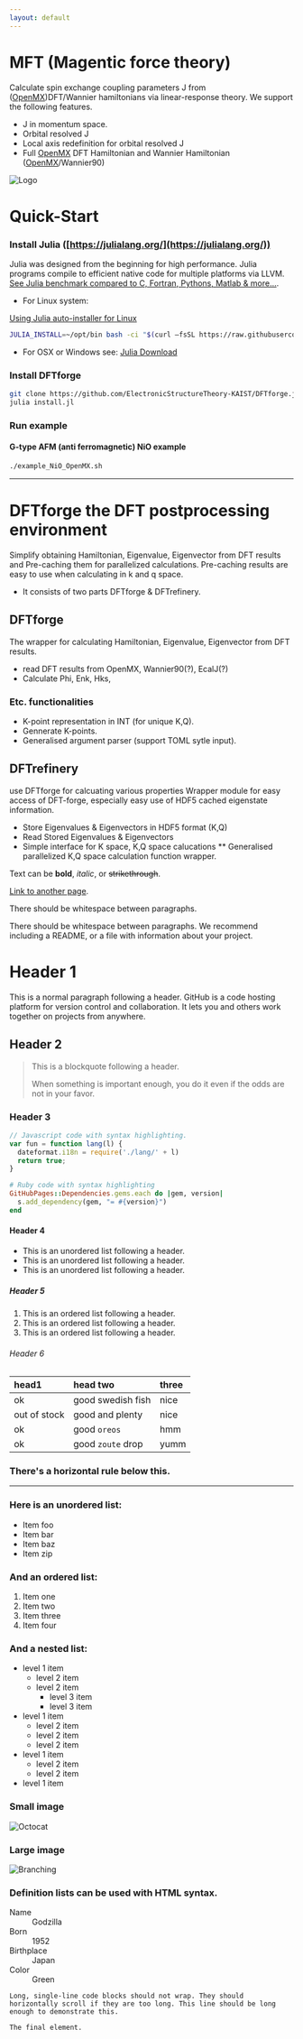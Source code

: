 ```yaml
---
layout: default
---
```


# MFT (Magentic force theory)
Calculate spin exchange coupling parameters J from ([OpenMX](http://www.openmx-square.org/))DFT/Wannier hamiltonians via linear-response theory.
We support the following features.
- J in momentum space.
- Orbital resolved J
- Local axis redefinition for orbital resolved J
- Full [OpenMX](http://www.openmx-square.org/) DFT Hamiltonian and Wannier Hamiltonian ([OpenMX](http://www.openmx-square.org/)/Wannier90)

![Logo](Logo.svg)

# Quick-Start

### Install Julia ([https://julialang.org/](https://julialang.org/))

Julia was designed from the beginning for high performance. Julia programs compile to efficient native code for multiple platforms via LLVM.
[See Julia benchmark compared to C, Fortran, Pythons, Matlab & more...](https://julialang.org/benchmarks/).

 * For Linux system: 

[Using Julia auto-installer for Linux](https://github.com/abelsiqueira/jill)
 ```bash
 JULIA_INSTALL=~/opt/bin bash -ci "$(curl –fsSL https://raw.githubusercontent.com/abelsiqueira/jill/master/jill.sh)"
 ```
 
 * For OSX or Windows see: [Julia Download](https://julialang.org/downloads/)

### Install DFTforge
```bash
git clone https://github.com/ElectronicStructureTheory-KAIST/DFTforge.jl/
julia install.jl
```

### Run example

#### G-type AFM (anti ferromagnetic) NiO example
```bash
./example_NiO_OpenMX.sh
```
---

# DFTforge the DFT postprocessing environment
Simplify obtaining Hamiltonian, Eigenvalue, Eigenvector from DFT results and Pre-caching them for parallelized calculations.
Pre-caching results are easy to use when calculating in k and q space.
 * It consists of two parts DFTforge & DFTrefinery.


## DFTforge
The wrapper for calculating Hamiltonian, Eigenvalue, Eigenvector from DFT results.

 * read DFT results from OpenMX, Wannier90(?), EcalJ(?)
 * Calculate Phi, Enk, Hks,

### Etc. functionalities
 * K-point representation in INT (for unique K,Q).
 * Gennerate K-points.
 * Generalised argument parser (support TOML sytle input).



## DFTrefinery
use DFTforge for calcuating various properties
Wrapper module for easy access of DFT-forge, especially easy use of HDF5 cached eigenstate information.

 * Store Eigenvalues & Eigenvectors in HDF5 format (K,Q)
 * Read Stored Eigenvalues & Eigenvectors
 * Simple interface for K space, K,Q space calucations
 ** Generalised parallelized K,Q space calculation function wrapper.



Text can be **bold**, _italic_, or ~~strikethrough~~.

[Link to another page](./another-page.html).

There should be whitespace between paragraphs.

There should be whitespace between paragraphs. We recommend including a README, or a file with information about your project.

# Header 1

This is a normal paragraph following a header. GitHub is a code hosting platform for version control and collaboration. It lets you and others work together on projects from anywhere.

## Header 2

> This is a blockquote following a header.
>
> When something is important enough, you do it even if the odds are not in your favor.

### Header 3

```js
// Javascript code with syntax highlighting.
var fun = function lang(l) {
  dateformat.i18n = require('./lang/' + l)
  return true;
}
```

```ruby
# Ruby code with syntax highlighting
GitHubPages::Dependencies.gems.each do |gem, version|
  s.add_dependency(gem, "= #{version}")
end
```

#### Header 4

*   This is an unordered list following a header.
*   This is an unordered list following a header.
*   This is an unordered list following a header.

##### Header 5

1.  This is an ordered list following a header.
2.  This is an ordered list following a header.
3.  This is an ordered list following a header.

###### Header 6

| head1        | head two          | three |
|:-------------|:------------------|:------|
| ok           | good swedish fish | nice  |
| out of stock | good and plenty   | nice  |
| ok           | good `oreos`      | hmm   |
| ok           | good `zoute` drop | yumm  |

### There's a horizontal rule below this.

* * *

### Here is an unordered list:

*   Item foo
*   Item bar
*   Item baz
*   Item zip

### And an ordered list:

1.  Item one
1.  Item two
1.  Item three
1.  Item four

### And a nested list:

- level 1 item
  - level 2 item
  - level 2 item
    - level 3 item
    - level 3 item
- level 1 item
  - level 2 item
  - level 2 item
  - level 2 item
- level 1 item
  - level 2 item
  - level 2 item
- level 1 item

### Small image

![Octocat](https://assets-cdn.github.com/images/icons/emoji/octocat.png)

### Large image

![Branching](https://guides.github.com/activities/hello-world/branching.png)


### Definition lists can be used with HTML syntax.

<dl>
<dt>Name</dt>
<dd>Godzilla</dd>
<dt>Born</dt>
<dd>1952</dd>
<dt>Birthplace</dt>
<dd>Japan</dd>
<dt>Color</dt>
<dd>Green</dd>
</dl>

```
Long, single-line code blocks should not wrap. They should horizontally scroll if they are too long. This line should be long enough to demonstrate this.
```

```
The final element.
```
